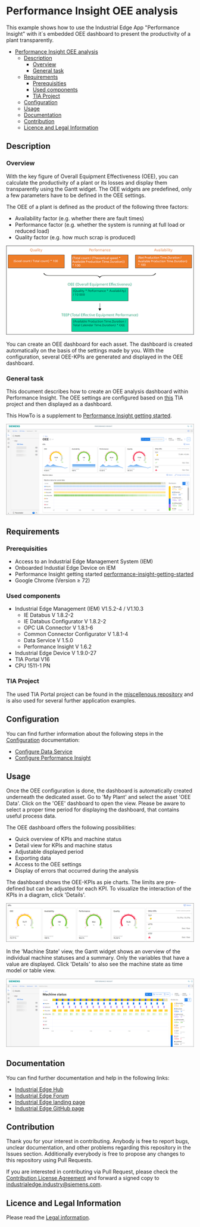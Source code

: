 # Performance Insight OEE analysis

This example shows how to use the Industrial Edge App "Performance Insight" with it´s embedded OEE dashboard to present the productivity of a plant transparently.

- [Performance Insight OEE analysis](#performance-insight-oee-analysis)
  - [Description](#description)
    - [Overview](#overview)
    - [General task](#general-task)
  - [Requirements](#requirements)
    - [Prerequisities](#prerequisities)
    - [Used components](#used-components)
    - [TIA Project](#tia-project)
  - [Configuration](#configuration)
  - [Usage](#usage)
  - [Documentation](#documentation)
  - [Contribution](#contribution)
  - [Licence and Legal Information](#licence-and-legal-information)

## Description

### Overview

With the key figure of Overall Equipment Effectiveness (OEE), you can calculate the productivity of a plant or its losses and display them transparently using the Gantt widget. The OEE widgets are predefined, only a few parameters have to be defined in the OEE settings.

The OEE of a plant is defined as the product of the following three factors:
- Availability factor (e.g. whether there are fault times)
- Performance factor (e.g. whether the system is running at full load or reduced load)
- Quality factor (e.g. how much scrap is produced)

![Overview](/docs/graphics/Overview.png)

You can create an OEE dashboard for each asset. The dashboard is created automatically on the basis of the settings made by you. With the configuration, several OEE-KPIs are generated and displayed in the OEE dashboard.

### General task

This document describes how to create an OEE analysis dashboard within Performance Insight. The OEE settings are configured based on [this](#tia-project) TIA project and then displayed as a dashboard.

This HowTo is a supplement to [Performance Insight getting started](https://github.com/industrial-edge/performance-insight-getting-started).

![OEEDashboard](/docs/graphics/OEEDashboard.png)

## Requirements

### Prerequisities

- Access to an Industrial Edge Management System (IEM)
- Onboarded Industial Edge Device on IEM
- Performance Insight getting started [performance-insight-getting-started](https://github.com/industrial-edge/performance-insight-getting-started)
- Google Chrome (Version ≥ 72)

### Used components

- Industrial Edge Management (IEM) V1.5.2-4 / V1.10.3
  - IE Databus V 1.8.2-2
  - IE Databus Configurator V 1.8.2-2
  - OPC UA Connector V 1.8.1-6
  - Common Connector Configurator V 1.8.1-4
  - Data Service V 1.5.0
  - Performance Insight V 1.6.2
- Industrial Edge Device V 1.9.0-27
- TIA Portal V16
- CPU 1511-1 PN

### TIA Project

The used TIA Portal project can be found in the [miscellenous repository](https://github.com/industrial-edge/miscellaneous/tree/main/tank%20application) and is also used for several further application examples.

## Configuration

You can find further information about the following steps in the [Configuration](/docs/Installation.md) documentation:

- [Configure Data Service](/docs/Installation.md#configure-data-service)
- [Configure Performance Insight](/docs/Installation.md#configure-performance-insight)

## Usage

Once the OEE configuration is done, the dashboard is automatically created underneath the dedicated asset. Go to 'My Plant' and select the asset 'OEE Data'. Click on the 'OEE' dashboard to open the view. Please be aware to select a proper time period for displaying the dashboard, that contains useful process data.

The OEE dashboard offers the following possibilities:
- Quick overview of KPIs and machine status
- Detail view for KPIs and machine status
- Adjustable displayed period
- Exporting data
- Access to the OEE settings
- Display of errors that occurred during the analysis

The dashboard shows the OEE-KPIs as pie charts. The limits are pre-defined but can be adjusted for each KPI. To visualize the interaction of the KPIs in a diagram, click 'Details'.

![OEE_KPIs](/docs/graphics/OEE_KPIs.png)

In the 'Machine State' view, the Gantt widget shows an overview of the individual machine statuses and a summary. Only the variables that have a value are displayed. Click 'Details' to also see the machine state as time model or table view.

![OEE_MachineState](/docs/graphics/OEE_MachineState.png)

## Documentation

You can find further documentation and help in the following links:

* [Industrial Edge Hub](https://iehub.eu1.edge.siemens.cloud/#/documentation)
* [Industrial Edge Forum](https://www.siemens.com/industrial-edge-forum)
* [Industrial Edge landing page](https://new.siemens.com/global/en/products/automation/topic-areas/industrial-edge/simatic-edge.html)
* [Industrial Edge GitHub page](https://github.com/industrial-edge)

## Contribution

Thank you for your interest in contributing. Anybody is free to report bugs, unclear documentation, and other problems regarding this repository in the Issues section.
Additionally everybody is free to propose any changes to this repository using Pull Requests.

If you are interested in contributing via Pull Request, please check the [Contribution License Agreement](Siemens_CLA_1.1.pdf) and forward a signed copy to [industrialedge.industry@siemens.com](mailto:industrialedge.industry@siemens.com?subject=CLA%20Agreement%20Industrial-Edge).

## Licence and Legal Information

Please read the [Legal information](LICENSE.md).
